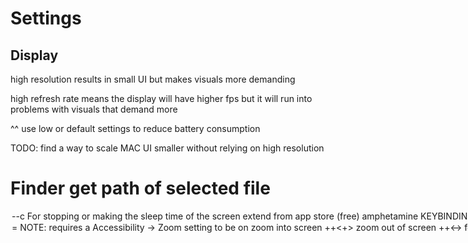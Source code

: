 # Settings

## Display

high resolution results in small UI but makes visuals more demanding

high refresh rate means the display will have higher fps but it will run into problems with visuals that demand more

^^ use low or default settings to reduce battery consumption

TODO: find a way to scale MAC UI smaller without relying on high resolution

# Finder get path of selected file
<option>-<command>-c

# For stopping or making the sleep time of the screen extend
# from app store (free)
amphetamine

# KEYBINDINGS BEGIN

<command> = <C>
<option> = <O>

NOTE: requires a Accessibility -> Zoom setting to be on
# zoom into screen
<C>+<O>+<+>
# zoom out of screen
<C>+<O>+<->

# force close application
<C>+<O>+Esc

# hide current app
<C>+h

# hide apps except for current app
<C>+<O>+h

# take screenshot of whole screen
<C>+<shift>+3
# take screenshot of selection
<C>+<shift>+4
# take screenshot of whole screen and put into clipboard
<C>+<shift>+<ctrl>+3
# take screenshot of selection and put into clipboard
<C>+<shift>+<ctrl>+4

# toggle fullscreen mode for the focused application
<C>+<ctrl>+f

# Closes the active window
<C>+w
# Closes all currently active app windows
<C>+<O>+w

# Minimize the active window
<C>+m
# Minimizes all currently active app windows
<C>+<O>+m

# Open Spotlight to search for things on the system
<C>+<space>

# Cycle through all instances of the currently active application
<C>+`

# ITERM2 BEGIN

# toggle transparency
<C>+u

# ITERM2 END

# KEYBINDINGS END

Trash is located at:
~/.Trash


# Accessibility

Vision
# big text
cmd + hover

# seleted text will be read out loud
option - esc

# scroll display in and out like option + cmd + (-+) does
ctrl + 2 finger scroll
